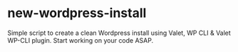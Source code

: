 # new-wordpress-install
Simple script to create a clean Wordpress install using Valet, WP CLI &amp; Valet WP-CLI plugin. Start working on your code ASAP.
